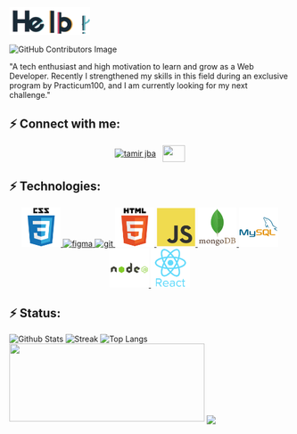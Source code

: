 <img alt="Coder GIF"  height= 50 src = "https://github.com/tamerjb/tamerjb/blob/main/Hello.gif" /> </div>


![GitHub Contributors Image](https://contrib.rocks/image?repo=tamerjb/tamerjb)

"A tech enthusiast and high motivation to learn and grow as a Web Developer. Recently I strengthened my skills in this field during an exclusive program by Practicum100, and I am currently looking for my next challenge."
<h2 align="left">⚡ Connect with me:</h2>

<p align="center">
<a href="https://linkedin.com/in/tamerjb" target="_blank"><img align="center" src="https://raw.githubusercontent.com/rahuldkjain/github-profile-readme-generator/master/src/images/icons/Social/linked-in-alt.svg" alt="tamir jba"   height="30" width="40" /></a>
  &nbsp
 <a href="mailto:tamerjb.98@gmail.com" target="_blank"><img align="center" height="30" width="40" src="https://user-images.githubusercontent.com/5141132/50740364-7ea80880-1217-11e9-8faf-2348e31beedd.png"/></a>
   
</p>




<h2 align="left"> ⚡ Technologies:</h2>

<p align="center"> <a href="https://www.w3schools.com/css/" target="_blank" rel="noreferrer"> <img src="https://raw.githubusercontent.com/devicons/devicon/master/icons/css3/css3-original-wordmark.svg" alt="css3" width="70" height="70"/> </a>  <a href="https://www.figma.com/" target="_blank" rel="noreferrer"> <img src="https://www.vectorlogo.zone/logos/figma/figma-icon.svg" alt="figma" width="70" height="70"/> </a> <a href="https://git-scm.com/" target="_blank" rel="noreferrer"> <img src="https://www.vectorlogo.zone/logos/git-scm/git-scm-icon.svg" alt="git" width="70" height="70"/> </a> <a href="https://www.w3.org/html/" target="_blank" rel="noreferrer"> <img src="https://raw.githubusercontent.com/devicons/devicon/master/icons/html5/html5-original-wordmark.svg" alt="html5" width="70" height="70"/> </a> <a href="https://developer.mozilla.org/en-US/docs/Web/JavaScript" target="_blank" rel="noreferrer"> <img src="https://raw.githubusercontent.com/devicons/devicon/master/icons/javascript/javascript-original.svg" alt="javascript" width="70" height="70"/> </a> <a href="https://www.mongodb.com/" target="_blank" rel="noreferrer"> <img src="https://raw.githubusercontent.com/devicons/devicon/master/icons/mongodb/mongodb-original-wordmark.svg" alt="mongodb" width="70" height="70"/> </a> <a href="https://www.mysql.com/" target="_blank" rel="noreferrer"> <img src="https://raw.githubusercontent.com/devicons/devicon/master/icons/mysql/mysql-original-wordmark.svg" alt="mysql" width="70" height="70"/> </a> <a href="https://nodejs.org" target="_blank" rel="noreferrer"> <img src="https://raw.githubusercontent.com/devicons/devicon/master/icons/nodejs/nodejs-original-wordmark.svg" alt="nodejs" width="70" height="70"/> </a>  <a href="https://reactjs.org/" target="_blank" rel="noreferrer"> <img src="https://raw.githubusercontent.com/devicons/devicon/master/icons/react/react-original-wordmark.svg" alt="react" width="70" height="70"/> </a> </p>

<h2 align="left"> ⚡ Status:</h2>


![Github Stats](https://github-readme-stats.vercel.app/api?username=tamerjb&count_private=true&show_icons=true&include_all_commits=true)
![Streak](https://github-readme-streak-stats.herokuapp.com/?user=tamerjb&)
![Top Langs](https://github-readme-stats.vercel.app/api/top-langs/?username=tamerjb&hide=TeX&layout=compact)
<img src="https://stackoverflow-card.vercel.app/?userID=17656831" width="350" height="140"></img>
<a ><img align="center" src="https://komarev.com/ghpvc/?username=tamerjb"></img></a>








